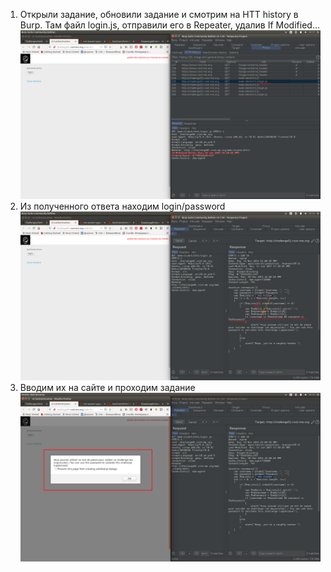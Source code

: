 1.  Открыли задание, обновили задание и смотрим на HTT history в Burp. Там файл login.js, отправили его в Repeater, 
     удалив If Modified... 
![](4_1.png)
2.  Из полученного ответа находим login/password
![](4_2.png)
3.  Вводим их на сайте и проходим задание
![](4_3.png)
